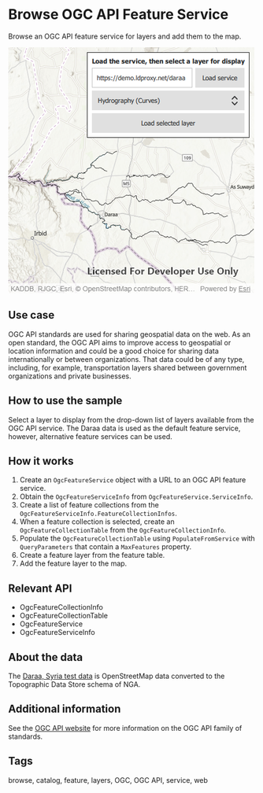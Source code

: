 # Browse OGC API Feature Service

Browse an OGC API feature service for layers and add them to the map.

![](screenshot.png)

## Use case

OGC API standards are used for sharing geospatial data on the web. As an open standard, the OGC API aims to improve access to geospatial or location information and could be a good choice for sharing data internationally or between organizations. That data could be of any type, including, for example, transportation layers shared between government organizations and private businesses.

## How to use the sample
Select a layer to display from the drop-down list of layers available from the OGC API service. The Daraa data is used as the default feature service, however, alternative feature services can be used.

## How it works
1. Create an `OgcFeatureService` object with a URL to an OGC API feature service.
2. Obtain the `OgcFeatureServiceInfo` from `OgcFeatureService.ServiceInfo`.
3. Create a list of feature collections from the `OgcFeatureServiceInfo.FeatureCollectionInfos`.
4. When a feature collection is selected, create an `OgcFeatureCollectionTable` from the `OgcFeatureCollectionInfo`.
5. Populate the `OgcFeatureCollectionTable` using `PopulateFromService` with `QueryParameters` that contain a `MaxFeatures` property.
6. Create a feature layer from the feature table.
7. Add the feature layer to the map.

## Relevant API
 * OgcFeatureCollectionInfo
 * OgcFeatureCollectionTable
 * OgcFeatureService
 * OgcFeatureServiceInfo

## About the data

The [Daraa, Syria test data](https://demo.ldproxy.net/daraa) is OpenStreetMap data converted to the Topographic Data Store schema of NGA.

## Additional information

See the [OGC API website](https://ogcapi.ogc.org/) for more information on the OGC API family of standards.

## Tags

browse, catalog, feature, layers, OGC, OGC API, service, web
